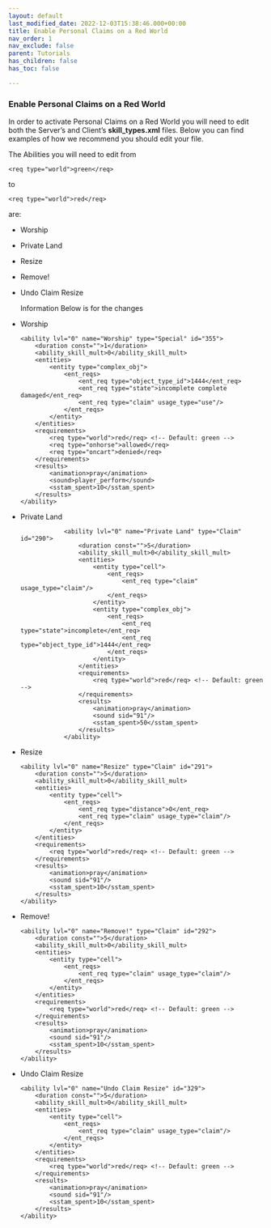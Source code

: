 ```yaml
---
layout: default
last_modified_date: 2022-12-03T15:38:46.000+00:00
title: Enable Personal Claims on a Red World
nav_order: 1
nav_exclude: false
parent: Tutorials
has_children: false
has_toc: false

---
```

### Enable Personal Claims on a Red World

In order to activate Personal Claims on a Red World you will need to edit both the Server’s and Client’s **skill_types.xml** files. Below you can find examples of how we recommend you should edit your file.

The Abilities you will need to edit from

    <req type="world">green</req>

to

    <req type="world">red</req>

are:

* Worship
* Private Land
* Resize
* Remove!
* Undo Claim Resize

  Information Below is for the changes
* Worship

      <ability lvl="0" name="Worship" type="Special" id="355">
          <duration const="">1</duration>
          <ability_skill_mult>0</ability_skill_mult>
          <entities>
              <entity type="complex_obj">
                  <ent_reqs>
                      <ent_req type="object_type_id">1444</ent_req>
                      <ent_req type="state">incomplete complete damaged</ent_req>
                      <ent_req type="claim" usage_type="use"/>
                  </ent_reqs>
              </entity>
          </entities>
          <requirements>
              <req type="world">red</req> <!-- Default: green -->
              <req type="onhorse">allowed</req>
              <req type="oncart">denied</req>
          </requirements>
          <results>
              <animation>pray</animation>
              <sound>player_perform</sound>
              <sstam_spent>10</sstam_spent>
          </results>
      </ability>
* Private Land

                  <ability lvl="0" name="Private Land" type="Claim" id="290">
                      <duration const="">5</duration>
                      <ability_skill_mult>0</ability_skill_mult>
                      <entities>
                          <entity type="cell">
                              <ent_reqs>
                                  <ent_req type="claim" usage_type="claim"/>
                              </ent_reqs>
                          </entity>
                          <entity type="complex_obj">
                              <ent_reqs>
                                  <ent_req type="state">incomplete</ent_req>
                                  <ent_req type="object_type_id">1444</ent_req>
                              </ent_reqs>
                          </entity>
                      </entities>
                      <requirements>
                          <req type="world">red</req> <!-- Default: green -->
                      </requirements>
                      <results>
                          <animation>pray</animation>
                          <sound sid="91"/>
                          <sstam_spent>50</sstam_spent>
                      </results>
                  </ability>
* Resize

      <ability lvl="0" name="Resize" type="Claim" id="291">
          <duration const="">5</duration>
          <ability_skill_mult>0</ability_skill_mult>
          <entities>
              <entity type="cell">
                  <ent_reqs>
                      <ent_req type="distance">0</ent_req>
                      <ent_req type="claim" usage_type="claim"/>
                  </ent_reqs>
              </entity>
          </entities>
          <requirements>
              <req type="world">red</req> <!-- Default: green -->
          </requirements>
          <results>
              <animation>pray</animation>
              <sound sid="91"/>
              <sstam_spent>10</sstam_spent>
          </results>
      </ability>
* Remove!

      <ability lvl="0" name="Remove!" type="Claim" id="292">
          <duration const="">5</duration>
          <ability_skill_mult>0</ability_skill_mult>
          <entities>
              <entity type="cell">
                  <ent_reqs>
                      <ent_req type="claim" usage_type="claim"/>
                  </ent_reqs>
              </entity>
          </entities>
          <requirements>
              <req type="world">red</req> <!-- Default: green -->
          </requirements>
          <results>
              <animation>pray</animation>
              <sound sid="91"/>
              <sstam_spent>10</sstam_spent>
          </results>
      </ability>
* Undo Claim Resize

      <ability lvl="0" name="Undo Claim Resize" id="329">
          <duration const="">5</duration>
          <ability_skill_mult>0</ability_skill_mult>
          <entities>
              <entity type="cell">
                  <ent_reqs>
                      <ent_req type="claim" usage_type="claim"/>
                  </ent_reqs>
              </entity>
          </entities>
          <requirements>
              <req type="world">red</req> <!-- Default: green -->
          </requirements>
          <results>
              <animation>pray</animation>
              <sound sid="91"/>
              <sstam_spent>10</sstam_spent>
          </results>
      </ability>